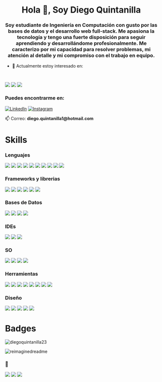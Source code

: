 <h1 align="center">Hola 👋, Soy Diego Quintanilla</h1>
<h3 align="center">Soy estudiante de Ingeniería en Computación con gusto por las bases de datos y el desarrollo web full-stack. Me apasiona la tecnología y tengo una fuerte disposición para seguir aprendiendo y desarrollándome profesionalmente. Me caracterizo por mi capacidad para resolver problemas, mi atención al detalle y mi compromiso con el trabajo en equipo.</h3>

- 🌱 Actualmente estoy interesado en: 
<br>
<p align="left">
<a href="https://github.com/DiegoQuintanilla23" target="_blank"><img src="https://img.shields.io/badge/Angular-DD0031?style=for-the-badge&logo=angular&logoColor=white"></a>
<a  href="https://github.com/diegoquintanilla23"target="_blank"><img src="https://img.shields.io/badge/Laravel-FF2D20?style=for-the-badge&logo=laravel&logoColor=white"></a>
<a  href="https://github.com/diegoquintanilla23"target="_blank"><img src="https://img.shields.io/badge/React-20232A?style=for-the-badge&logo=react&logoColor=61DAFB"></a>
</p>

<h3 align="left">Puedes encontrarme en:</h3>
<p align="left">
<a href="https://www.linkedin.com/in/diego-quintanilla-324383313" target="_blank"><img src="https://img.shields.io/badge/LinkedIn-%230077B5.svg?&style=flat-square&logo=linkedin&logoColor=white" alt="LinkedIn"></a>
<a href="https://www.instagram.com/23skiidoo/" target="_blank"><img src="https://img.shields.io/badge/Instagram-%23E4405F.svg?&style=flat-square&logo=instagram&logoColor=white" alt="Instagram"></a>
<br>
<p>📫 Correo: <strong>diego.quintanilla1@hotmail.com</strong></p>
</p>

<h1 align="left">Skills</h1>
<h3 align="left">Lenguajes</h3>
<p align="left">
<a  href="https://github.com/diegoquintanilla23"target="_blank"><img src="https://img.shields.io/badge/C%23-239120?style=for-the-badge&logo=csharp&logoColor=white"></a>
<a  href="https://github.com/diegoquintanilla23"target="_blank"><img src="https://img.shields.io/badge/C%2B%2B-00599C?style=for-the-badge&logo=c%2B%2B&logoColor=white"></a>
<a  href="https://github.com/diegoquintanilla23"target="_blank"><img src="https://img.shields.io/badge/C-00599C?style=for-the-badge&logo=c&logoColor=white"></a>
<a  href="https://github.com/diegoquintanilla23"target="_blank"><img src="https://img.shields.io/badge/HTML5-E34F26?style=for-the-badge&logo=html5&logoColor=white"></a>
<a  href="https://github.com/diegoquintanilla23"target="_blank"><img src="https://img.shields.io/badge/CSS3-1572B6?style=for-the-badge&logo=css3&logoColor=white"></a>
<a  href="https://github.com/diegoquintanilla23"target="_blank"><img src="https://img.shields.io/badge/JavaScript-F7DF1E?style=for-the-badge&logo=javascript&logoColor=black"></a>
<a  href="https://github.com/diegoquintanilla23"target="_blank"><img src="https://img.shields.io/badge/TypeScript-007ACC?style=for-the-badge&logo=typescript&logoColor=white"></a>
<a  href="https://github.com/diegoquintanilla23"target="_blank"><img src="https://img.shields.io/badge/Java-ED8B00?style=for-the-badge&logo=openjdk&logoColor=white"></a>
<a  href="https://github.com/diegoquintanilla23"target="_blank"><img src="https://img.shields.io/badge/PHP-777BB4?style=for-the-badge&logo=php&logoColor=white"></a>
<a  href="https://github.com/diegoquintanilla23"target="_blank"><img src="https://img.shields.io/badge/Dart-0175C2?style=for-the-badge&logo=dart&logoColor=white"></a>
</p>
<h3 align="left">Frameworks y librerias</h3>
<p align="left">
<a  href="https://github.com/diegoquintanilla23"target="_blank"><img src="https://img.shields.io/badge/Angular-DD0031?style=for-the-badge&logo=angular&logoColor=white"></a>
<a  href="https://github.com/diegoquintanilla23"target="_blank"><img src="https://img.shields.io/badge/Laravel-FF2D20?style=for-the-badge&logo=laravel&logoColor=white"></a>
<a  href="https://github.com/diegoquintanilla23"target="_blank"><img src="https://img.shields.io/badge/Flutter-02569B?style=for-the-badge&logo=flutter&logoColor=white"></a>
<a  href="https://github.com/diegoquintanilla23"target="_blank"><img src="https://img.shields.io/badge/Express.js-404D59?style=for-the-badge"></a>
<a  href="https://github.com/diegoquintanilla23"target="_blank"><img src="https://img.shields.io/badge/Vue.js-35495E?style=for-the-badge&logo=vue.js&logoColor=4FC08D"></a>
<a  href="https://github.com/diegoquintanilla23"target="_blank"><img src="https://img.shields.io/badge/livewire-4e56a6?style=for-the-badge&logo=livewire&logoColor=white"></a>
</p>
<h3 align="left">Bases de Datos</h3>
<p align="left">
<a  href="https://github.com/diegoquintanilla23"target="_blank"><img src="https://img.shields.io/badge/MongoDB-4EA94B?style=for-the-badge&logo=mongodb&logoColor=white"></a>
<a  href="https://github.com/diegoquintanilla23"target="_blank"><img src="https://img.shields.io/badge/MySQL-005C84?style=for-the-badge&logo=mysql&logoColor=white"></a>
<a  href="https://github.com/diegoquintanilla23"target="_blank"><img src="https://img.shields.io/badge/PostgreSQL-316192?style=for-the-badge&logo=postgresql&logoColor=white"></a>
<a  href="https://github.com/diegoquintanilla23"target="_blank"><img src="https://img.shields.io/badge/Microsoft%20SQL%20Server-CC2927?style=for-the-badge&logo=microsoft%20sql%20server&logoColor=white"></a>
</p>
<h3 align="left">IDEs</h3>
<p align="left">
<a  href="https://github.com/diegoquintanilla23"target="_blank"><img src="https://img.shields.io/badge/Visual_Studio-5C2D91?style=for-the-badge&logo=visual%20studio&logoColor=white"></a>
<a  href="https://github.com/diegoquintanilla23"target="_blank"><img src="https://img.shields.io/badge/Visual_Studio_Code-0078D4?style=for-the-badge&logo=visual%20studio%20code&logoColor=white"></a>
<a  href="https://github.com/diegoquintanilla23"target="_blank"><img src="https://img.shields.io/badge/apache%20netbeans-1B6AC6?style=for-the-badge&logo=apache%20netbeans%20IDE&logoColor=white"></a>
</p>
<h3 align="left">SO</h3>
<p align="left">
<a  href="https://github.com/diegoquintanilla23"target="_blank"><img src="https://img.shields.io/badge/Linux-FCC624?style=for-the-badge&logo=linux&logoColor=black"></a>
<a  href="https://github.com/diegoquintanilla23"target="_blank"><img src="https://img.shields.io/badge/Ubuntu-E95420?style=for-the-badge&logo=ubuntu&logoColor=white"></a>
<a  href="https://github.com/diegoquintanilla23"target="_blank"><img src="https://img.shields.io/badge/Windows-0078D6?style=for-the-badge&logo=windows&logoColor=white"></a>
<a  href="https://github.com/diegoquintanilla23"target="_blank"><img src="https://img.shields.io/badge/Windows_11-0078d4?style=for-the-badge&logo=windows-11&logoColor=white"></a>
</p>
<h3 align="left">Herramientas</h3>
<p align="left">
<a  href="https://github.com/diegoquintanilla23"target="_blank"><img src="    https://img.shields.io/badge/ChatGPT-74aa9c?style=for-the-badge&logo=openai&logoColor=white"></a>
<a  href="https://github.com/diegoquintanilla23"target="_blank"><img src="https://img.shields.io/badge/npm-CB3837?style=for-the-badge&logo=npm&logoColor=white"></a>
<a  href="https://github.com/diegoquintanilla23"target="_blank"><img src="https://img.shields.io/badge/Xampp-F37623?style=for-the-badge&logo=xampp&logoColor=white"></a>
<a  href="https://github.com/diegoquintanilla23"target="_blank"><img src="https://img.shields.io/badge/Laragon-0E83CD?style=for-the-badge&logo=Laragon&logoColor=white"></a>
<a  href="https://github.com/diegoquintanilla23"target="_blank"><img src="https://img.shields.io/badge/Trello-0052CC?style=for-the-badge&logo=trello&logoColor=white"></a>
<a  href="https://github.com/diegoquintanilla23"target="_blank"><img src="https://img.shields.io/badge/GIT-E44C30?style=for-the-badge&logo=git&logoColor=white"></a>
<a  href="https://github.com/diegoquintanilla23"target="_blank"><img src="https://img.shields.io/badge/VirtualBox-21416b?style=for-the-badge&logo=VirtualBox&logoColor=white"></a>
<a  href="https://github.com/diegoquintanilla23"target="_blank"><img src="https://img.shields.io/badge/Postman-FF6C37?style=for-the-badge&logo=Postman&logoColor=white"></a>
</p>
<h3 align="left">Diseño</h3>
<p align="left">
<a  href="https://github.com/diegoquintanilla23"target="_blank"><img src="https://img.shields.io/badge/Figma-F24E1E?style=for-the-badge&logo=figma&logoColor=white"></a>
<a  href="https://github.com/diegoquintanilla23"target="_blank"><img src="https://img.shields.io/badge/blender-%23F5792A.svg?style=for-the-badge&logo=blender&logoColor=white"></a>
<a  href="https://github.com/diegoquintanilla23"target="_blank"><img src="https://img.shields.io/badge/Canva-%2300C4CC.svg?&style=for-the-badge&logo=Canva&logoColor=white"></a>
<a  href="https://github.com/diegoquintanilla23"target="_blank"><img src="https://img.shields.io/badge/Bootstrap-563D7C?style=for-the-badge&logo=bootstrap&logoColor=white"></a>
<a  href="https://github.com/diegoquintanilla23"target="_blank"><img src="https://img.shields.io/badge/Tailwind_CSS-38B2AC?style=for-the-badge&logo=tailwind-css&logoColor=white"></a>
</p>

<h1 align="left">Badges</h1>
<p align="left"> <img src="https://komarev.com/ghpvc/?username=diegoquintanilla23&label=Profile%20views&color=0e75b6&style=flat" alt="diegoquintanilla23" /> </p>

<img src="https://myreadme.vercel.app/api/embed/diegoquintanilla23?panels=userstatistics,toprepositories,toplanguages,commitgraph" alt="reimaginedreadme" />

<h3 align="left">🧩</h3>
<p align="left">
<a  href="https://github.com/diegoquintanilla23"target="_blank"><img src="https://img.shields.io/badge/Nintendo_Switch-E60012?style=for-the-badge&logo=nintendo-switch&logoColor=white"></a>
<a  href="https://github.com/diegoquintanilla23"target="_blank"><img src="https://img.shields.io/badge/Nintendo_3DS-D12228?style=for-the-badge&logo=nintendo-3ds&logoColor=white"></a>
<a href="https://www.last.fm/user/Skiiddoo23" target="_blank"><img src="https://img.shields.io/badge/last.fm-D51007?style=for-the-badge&logo=last.fm&logoColor=white"></a>
</p>